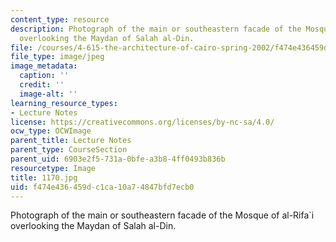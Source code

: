 ```yaml
---
content_type: resource
description: Photograph of the main or southeastern facade of the Mosque of al-Rifa`i
  overlooking the Maydan of Salah al-Din.
file: /courses/4-615-the-architecture-of-cairo-spring-2002/f474e436459dc1ca10a74847bfd7ecb0_1170.jpg
file_type: image/jpeg
image_metadata:
  caption: ''
  credit: ''
  image-alt: ''
learning_resource_types:
- Lecture Notes
license: https://creativecommons.org/licenses/by-nc-sa/4.0/
ocw_type: OCWImage
parent_title: Lecture Notes
parent_type: CourseSection
parent_uid: 6903e2f5-731a-0bfe-a3b8-4ff0493b836b
resourcetype: Image
title: 1170.jpg
uid: f474e436-459d-c1ca-10a7-4847bfd7ecb0
---
```

Photograph of the main or southeastern facade of the Mosque of al-Rifa`i overlooking the Maydan of Salah al-Din.